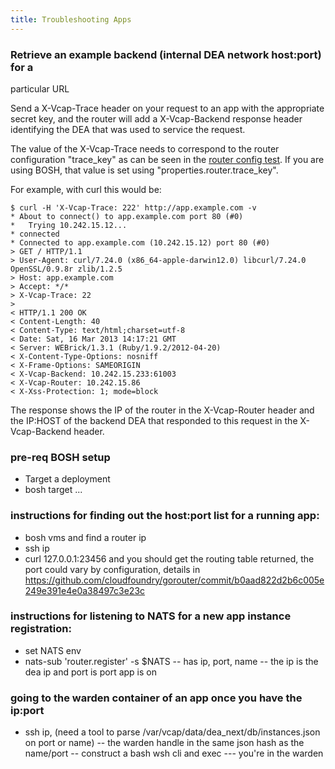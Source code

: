 ```yaml
---
title: Troubleshooting Apps
---
```


### Retrieve an example backend (internal DEA network host:port) for a
particular URL

Send a X-Vcap-Trace header on your request to an app with the appropriate secret
key, and the router will add a X-Vcap-Backend response header identifying the
DEA that was used to service the request.

The value of the X-Vcap-Trace needs to correspond to the router configuration
"trace\_key" as can be seen in the [router config test](https://github.com/cloudfoundry/gorouter/blob/58f54267c43eb52e01b531ee51281f7d48408f3e/src/router/config/config_test.go#L101). If you are using BOSH, that
value is set using "properties.router.trace\_key".

For example, with curl this would be:

```
$ curl -H 'X-Vcap-Trace: 222' http://app.example.com -v
* About to connect() to app.example.com port 80 (#0)
*   Trying 10.242.15.12...
* connected
* Connected to app.example.com (10.242.15.12) port 80 (#0)
> GET / HTTP/1.1
> User-Agent: curl/7.24.0 (x86_64-apple-darwin12.0) libcurl/7.24.0 OpenSSL/0.9.8r zlib/1.2.5
> Host: app.example.com
> Accept: */*
> X-Vcap-Trace: 22
>
< HTTP/1.1 200 OK
< Content-Length: 40
< Content-Type: text/html;charset=utf-8
< Date: Sat, 16 Mar 2013 14:17:21 GMT
< Server: WEBrick/1.3.1 (Ruby/1.9.2/2012-04-20)
< X-Content-Type-Options: nosniff
< X-Frame-Options: SAMEORIGIN
< X-Vcap-Backend: 10.242.15.233:61003
< X-Vcap-Router: 10.242.15.86
< X-Xss-Protection: 1; mode=block
```
The response shows the IP of the router in the X-Vcap-Router header and the
IP:HOST of the backend DEA that responded to this request in the X-Vcap-Backend
header.

### pre-req BOSH setup

- Target a deployment
- bosh target ...

### instructions for finding out the host:port list for a running app:

- bosh vms and find a router ip
- ssh ip
- curl 127.0.0.1:23456 and you should get the routing table returned, the port could vary by configuration, details in https://github.com/cloudfoundry/gorouter/commit/b0aad822d2b6c005e249e391e4e0a38497c3e23c

### instructions for listening to NATS for a new app instance registration:

- set NATS env
- nats-sub 'router.register' -s $NATS
-- has ip, port, name
-- the ip is the dea ip and port is port app is on

### going to the warden container of an app once you have the ip:port

- ssh ip, (need a tool to parse /var/vcap/data/dea_next/db/instances.json on port or name)
-- the warden handle in the same json hash as the name/port
-- construct a bash wsh cli and exec
--- you're in the warden
